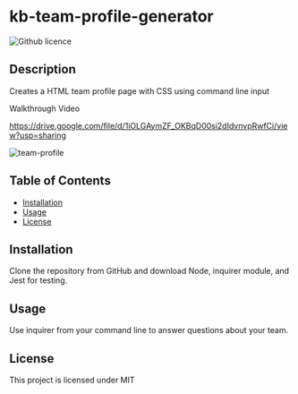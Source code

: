 # kb-team-profile-generator

![Github licence](http://img.shields.io/badge/license-MIT-blue.svg)

## Description 

Creates a HTML team profile page with CSS using command line input

Walkthrough Video

https://drive.google.com/file/d/1iOLGAymZF_OKBqD00si2dIdvnvpRwfCi/view?usp=sharing

![team-profile](https://user-images.githubusercontent.com/79028196/119305612-33df8d80-bc26-11eb-84b2-3bff1a331393.png)

 
## Table of Contents

* [Installation](#installation)
* [Usage](#usage)
* [License](#license)

## Installation 

Clone the repository from GitHub and download Node, inquirer module, and Jest for testing. 

## Usage 

Use inquirer from your command line to answer questions about your team.

## License 

This project is licensed under MIT
